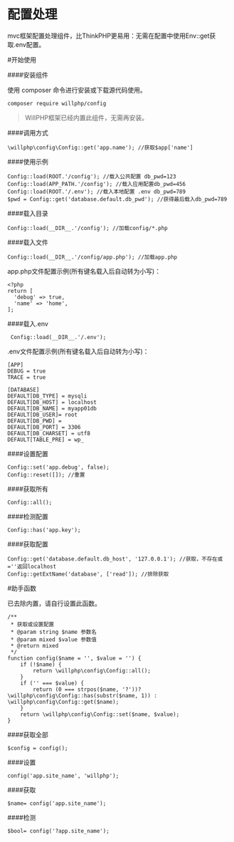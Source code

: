 # 配置处理

mvc框架配置处理组件，比ThinkPHP更易用：无需在配置中使用Env::get获取.env配置。

#开始使用

####安装组件

使用 composer 命令进行安装或下载源代码使用。

    composer require willphp/config

> WillPHP框架已经内置此组件，无需再安装。

####调用方式

    \willphp\config\Config::get('app.name'); //获取$app['name']

####使用示例

	Config::load(ROOT.'/config'); //载入公共配置 db_pwd=123
	Config::load(APP_PATH.'/config'); //载入应用配置db_pwd=456
	Config::load(ROOT.'/.env'); //载入本地配置 .env db_pwd=789	
	$pwd = Config::get('database.default.db_pwd'); //获得最后载入db_pwd=789	

####载入目录

    Config::load(__DIR__.'/config'); //加载config/*.php

####载入文件

    Config::load(__DIR__.'/config/app.php'); //加载app.php

app.php文件配置示例(所有键名载入后自动转为小写)：

    <?php
    return [
	  'debug' => true,
	  'name' => 'home', 
    ];

####载入.env

     Config::load(__DIR__.'/.env');

.env文件配置示例(所有键名载入后自动转为小写)：

	[APP]
	DEBUG = true
	TRACE = true
	
	[DATABASE]
	DEFAULT[DB_TYPE] = mysqli
	DEFAULT[DB_HOST] = localhost
	DEFAULT[DB_NAME] = myapp01db
	DEFAULT[DB_USER]= root
	DEFAULT[DB_PWD] = 
	DEFAULT[DB_PORT] = 3306
	DEFAULT[DB_CHARSET] = utf8
	DEFAULT[TABLE_PRE] = wp_

####设置配置

    Config::set('app.debug', false); 
    Config::reset([]); //重置

####获取所有

    Config::all(); 

####检测配置

    Config::has('app.key'); 

####获取配置

    Config::get('database.default.db_host', '127.0.0.1'); //获取，不存在或=''返回localhost
    Config::getExtName('database', ['read']); //排除获取

#助手函数

已去除内置，请自行设置此函数。
	
	/**
	 * 获取或设置配置
	 * @param string $name 参数名
	 * @param mixed $value 参数值
	 * @return mixed
	 */
	function config($name = '', $value = '') {
		if (!$name) {
			return \willphp\config\Config::all();
		}
		if ('' === $value) {
			return (0 === strpos($name, '?'))? \willphp\config\Config::has(substr($name, 1)) : \willphp\config\Config::get($name);
		}
		return \willphp\config\Config::set($name, $value);
	}
	

####获取全部

    $config = config();

####设置

    config('app.site_name', 'willphp');

####获取
	
    $name= config('app.site_name');

####检测

    $bool= config('?app.site_name');






